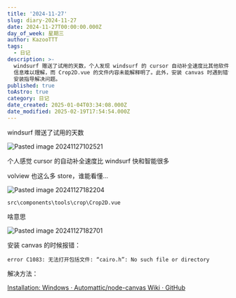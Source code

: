```yaml
---
title: '2024-11-27'
slug: diary-2024-11-27
date: 2024-11-27T00:00:00.000Z
day_of_week: 星期三
author: KazooTTT
tags:
  - 日记
description: >-
  windsurf 赠送了试用的天数，个人发现 windsurf 的 cursor 自动补全速度比其他软件快且更智能。然而，volview 中的 store
  信息难以理解，而 Crop2D.vue 的文件内容未能解释明了。此外，安装 canvas 时遇到错误，需要参考 node-canvas 的 Windows
  安装指导解决问题。
published: true
toAstro: true
category: 日记
date_created: 2025-01-04T03:34:08.000Z
date_modified: 2025-02-19T17:54:54.000Z
---
```


windsurf 赠送了试用的天数

![Pasted image 20241127102521](<https://pictures.kazoottt.top/2024/11/20241129-f78ed74651c9e92353b0b3f88033b873.png>)

个人感觉 cursor 的自动补全速度比 windsurf 快和智能很多

volview 也这么多 store，谁能看懂...

![Pasted image 20241127182204](<https://pictures.kazoottt.top/2024/11/20241129-aa7cb1a643a25a79e8726605fd2b1106.png>)

`src\components\tools\crop\Crop2D.vue`

啥意思

![Pasted image 20241127182701](<https://pictures.kazoottt.top/2024/11/20241129-5550cf97c227b40010dffa544417d125.png>)

安装 canvas 的时候报错：

```
error C1083: 无法打开包括文件: “cairo.h”: No such file or directory 
```

解决方法：

[Installation: Windows · Automattic/node-canvas Wiki · GitHub](<https://github.com/Automattic/node-canvas/wiki/Installation:-Windows>)
